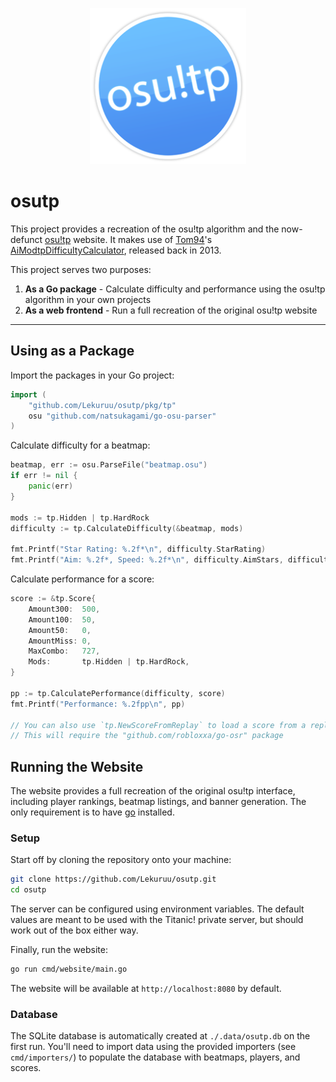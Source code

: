 
<p align="center">
    <img width="250" alt="logo" src="https://raw.githubusercontent.com/Lekuruu/osutp/refs/heads/main/.github/logo.png">
</p>

# osutp

This project provides a recreation of the osu!tp algorithm and the now-defunct [osu!tp](https://web.archive.org/web/20131208212150/http://osutp.net/players) website. It makes use of [Tom94](https://github.com/Tom94)'s [AiModtpDifficultyCalculator](https://github.com/Tom94/AiModtpDifficultyCalculator), released back in 2013.

This project serves two purposes:

1. **As a Go package** - Calculate difficulty and performance using the osu!tp algorithm in your own projects
2. **As a web frontend** - Run a full recreation of the original osu!tp website

---

## Using as a Package

Import the packages in your Go project:

```go
import (
    "github.com/Lekuruu/osutp/pkg/tp"
    osu "github.com/natsukagami/go-osu-parser"
)
```

Calculate difficulty for a beatmap:

```go
beatmap, err := osu.ParseFile("beatmap.osu")
if err != nil {
    panic(err)
}

mods := tp.Hidden | tp.HardRock
difficulty := tp.CalculateDifficulty(&beatmap, mods)

fmt.Printf("Star Rating: %.2f*\n", difficulty.StarRating)
fmt.Printf("Aim: %.2f*, Speed: %.2f*\n", difficulty.AimStars, difficulty.SpeedStars)
```

Calculate performance for a score:

```go
score := &tp.Score{
    Amount300:  500,
    Amount100:  50,
    Amount50:   0,
    AmountMiss: 0,
    MaxCombo:   727,
    Mods:       tp.Hidden | tp.HardRock,
}

pp := tp.CalculatePerformance(difficulty, score)
fmt.Printf("Performance: %.2fpp\n", pp)

// You can also use `tp.NewScoreFromReplay` to load a score from a replay
// This will require the "github.com/robloxxa/go-osr" package
```

## Running the Website

The website provides a full recreation of the original osu!tp interface, including player rankings, beatmap listings, and banner generation.
The only requirement is to have [go](https://go.dev/) installed.

### Setup

Start off by cloning the repository onto your machine:

```bash
git clone https://github.com/Lekuruu/osutp.git
cd osutp
```

The server can be configured using environment variables. The default values are meant to be used with the Titanic! private server, but should work out of the box either way.

Finally, run the website:

```bash
go run cmd/website/main.go
```

The website will be available at `http://localhost:8080` by default.

### Database

The SQLite database is automatically created at `./.data/osutp.db` on the first run. You'll need to import data using the provided importers (see `cmd/importers/`) to populate the database with beatmaps, players, and scores.
